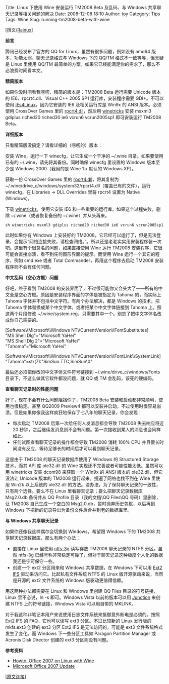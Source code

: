 Title: Linux 下使用 Wine 安装运行 TM2008 Beta 及乱码、与 Windows 共享聊天记录等相关问题的解决
Date: 2008-12-08 18:10
Author: toy
Category: Tips
Tags: Wine
Slug: running-tm2008-beta-with-wine

[撰文/[Rainux](http://www.rainux.org/)]

**前言**

腾讯已经发布了官方的 QQ for Linux，虽然有很多问题，例如没有 amd64
版本，功能太弱，聊天记录格式与 Windows 下的 QQ/TM
格式不一致等等，但无疑是 Linux 里使用 QQ/TM
最简单的方案。如果它已经能满足你的需求了，那么不必浪费时间看本文。

**精简版本**

如果你没时间看我唠叨，精简的版本是：TM2008 Beta 运行需要 Unicode 版本的
IE6、rpcrt4.dll、Visual C++ 2005 SP1 运行库，安装程序需要
GDI+。不可以使用
[IEs4Linux](http://www.tatanka.com.br/ies4linux/page/Main_Page)，因为它安装的
IE6 及相关运行库是 Win9x 的 ANSI 版本。必须使用 CrossOver Games 里的
[rpcrt4.dll](http://www.rainux.org/stuff/rpcrt4.dll.gz)，然后用
[winetricks](http://www.kegel.com/wine/winetricks) 安装 msxml3 gdiplus
riched20 riched30 ie6 vcrun6 vcrun2005sp1 即可安装运行 TM2008 Beta。

**详细版本**

只看精简版没搞定？请看详细的（唠叨的）版本：

安装 Wine，运行一下 winecfg，让它生成一个干净的 ~/.wine
目录。如果要使用已有的 ~/.wine，请先将其备份。同时确保 winecfg 里设置的
Windows 版本至少是 Windows 2000（我用的是 Wine 1.x 默认的 Windows XP）。

获取一份 CrossOver Games 里的
[rpcrt4.dll](http://www.rainux.org/stuff/rpcrt4.dll.gz)，将其复制为
~/.wine/drive\_c/windows/system32/rpcrt4.dll（覆盖已有的文件），运行
winecfg，在 Libraries -> DLL Overrides 里将 rpcrt4 设置为 Native
(Windows)。

下载 [winetricks](http://www.kegel.com/wine/winetricks)，使用它安装 IE6
和一些重要的运行库。如果这个过程失败，删除 ~/.wine（或者恢复备份的
~/.wine）并从头再来。

`sh winetricks msxml3 gdiplus riched20 riched30 ie6 vcrun6 vcrun2005sp1`

此时如果你有 Windows 上安装好的
TM2008，它已经可以运行了，但是无法登录，会提示“网络连接失败，请检查网络。”。所以还是老老实实用安装程序装一次吧。这里有个很莫名的问题，如果直接使用
Wine 运行 TM2008
安装程序，它很可能会直接崩溃，看不到任何图形界面的提示。而使用 Wine
运行一个其它的程序，例如 cmd.exe 或者 Total
Commander，再用这个程序去启动 TM2008 安装程序则不会有任何问题。

**中文乱码（空心方框）问题**

好吧，终于看到 TM2008
的安装界面了，不过很可能你又会头大了——所有的中文全是空心方框。原因是安装程序界面的字体是被指定为
Tahoma 的，而实际上 Tahoma 字体并不包括中文字符。有两个办法解决，都是
Windows 的技术，把 Tahoma
字体替换成某个中文字体，或者把某个中文字体链接到 Tahoma
上。照这两个片段修改
~/.wine/system.reg，只需要其中一个。别忘了把中文字体名改成你自己需要的。

[Software\\\\Microsoft\\\\Windows
NT\\\\CurrentVersion\\\\FontSubstitutes]  
"MS Shell Dlg"="Microsoft YaHei"  
"MS Shell Dlg 2"="Microsoft YaHei"  
"Tahoma"="Microsoft YaHei"

[Software\\\\Microsoft\\\\Windows
NT\\\\CurrentVersion\\\\FontLink\\\\SystemLink]  
"Tahoma"=str(7):"SimSun.TTC,SimSun\\0"

最后还必须把你改的中文字体文件符号链接到 ~/.wine/drive\_c/windows/Fonts
目录下，不这么做其它软件都没问题，就 QQ 或 TM 会乱码，该死的硬编码。

**查看聊天记录时的性能问题**

好了，现在不会有什么问题阻挡你了，TM2008 Beta
安装和启动都非常顺利，使用也很稳定。甚至 QQ2009 Preview4
都可以安装并启动，不过使用时很容易崩溃。但是如果你像我这样疯狂地保存了七八年的聊天记录，你会发现：

-   每次启动 TM2008 后第一次给任何人发消息都会导致 TM2008 失去响应将近
    20
    秒钟，之后继续发消息则不会有问题。第一次接收到某人的消息也会同样如此。
-   任何试图查看聊天记录的操作都会导致 TM2008 消耗 100% CPU
    并且很长时间没有反应，等待足够长的时间后才可以看到聊天记录。

这是由于 TM2008 的聊天记录数据库使用了 Windows 的 Structured Storage
技术，而其 API 库 ole32.dll 的 Wine
实现还不完善或者可能性能太低。虽然可以用 winetricks 安装 dcom98
来获取一个 Win9x 的 ANSI 版本的 ole32.dll，但它没法让 Unicode 版本的
TM2008 运行起来。搜遍了网络也找不到在 Wine 里使用 Win2k 以上系统的
ole32.dll
的方法。没办法，为了保持聊天记录的一致性，只有两个选择。要么不在 Linux
里看聊天记录；要么把聊天记录数据库 Msg2.0.db 备份并从 QQ Profile
目录（我的文档\\QQ Files\\QQ 号码）里删除，让 TM2008 自己生成一个空白的
Msg2.0.db，暂时抛弃历史包袱，以后再到 Windows
下把新的记录导出为备份文件后合并到老的数据库里。

**与 Windows 共享聊天记录**

如果你还像我这样偶尔会切换到 Windows，希望跟 Windows 下的 TM2008
共享聊天记录数据库，那么有两个办法：

-   直接在 Linux 里使用 [ntfs-3g](http://www.ntfs-3g.org/) 读写存放
    TM2008 聊天记录的 NTFS 分区。虽然 ntfs-3g
    已经号称非常稳定可靠了，但对于聊天记录这种极度个人化的数据我还是宁可保守一些。
-   创建一个 ext2 分区用来和 Windows 共享数据，在 Windows 下可以用 [Ext2
    IFS](http://www.fs-driver.org/) 驱动来访问它。比起私有文件系统 NTFS
    的 Linux 版开源驱动来说，当然是开源的 ext2 文件系统的 Windows
    版驱动更值得信赖。

用这两种办法都需要在 Linux 和 Windows 里创建 QQ Files
目录的符号链接，Linux 里不必说，ln -s 即可。Windows Vista
以前的版本可以用
[Junction](http://technet.microsoft.com/en-us/sysinternals/bb896768.aspx)
来创建 NTFS 上的符号链接，Windows Vista 可以用自带的 MKLINK。

对于我这种非笔记本用户来说使用日志文件系统来抵御意外断电是必须的。按照
Ext2 IFS 的 FAQ，它也可以读写 ext3 分区。不过比较新的 Linux 发行版的
mkfs.ext3 创建的 ext3 分区 Ext2 IFS 是无法访问的，可能是 ext3
文件系统格式发生了变化。而 Windows 下一些分区工具如 Paragon Partition
Manager 或 Acronis Disk Director 创建的 ext3 分区则没有问题。

**参考资料**

-   [Howto: Office 2007 on Linux with
    Wine](http://mediakey.dk/~cc/howto-office-2007-on-linux-with-wine/)
-   [Microsoft Office 2007
    Update](http://www.wine-reviews.net/microsoft/microsoft-office-2007-update.html)

[[原文连接](http://www.rainux.org/2008/12/08/240)]
